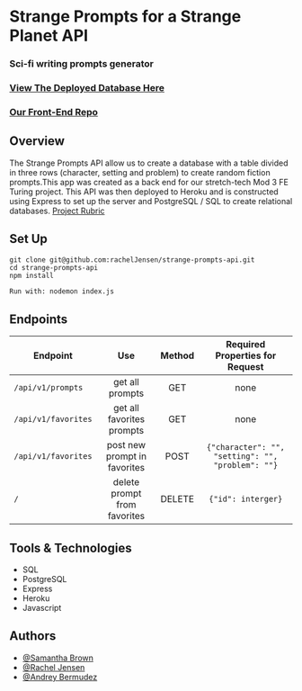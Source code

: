 # Strange Prompts for a Strange Planet API
### Sci-fi writing prompts generator
### [View The Deployed Database Here](https://strange-prompts-api.herokuapp.com/api/v1/prompts)
### [Our Front-End Repo](https://github.com/Andrey-1992/strange-prompts-ui)
## Overview
The Strange Prompts API allow us to create a database with a table divided in three rows (character, setting and problem) to create random fiction prompts.This app was created as a back end for our stretch-tech Mod 3 FE Turing project. This API was then deployed to Heroku and is constructed using Express to set up the server and PostgreSQL / SQL to create relational databases.
[Project Rubric](https://frontend.turing.edu/projects/module-3/stretch.html)
## Set Up
```szh 
git clone git@github.com:rachelJensen/strange-prompts-api.git
cd strange-prompts-api
npm install 
```
```zsh
Run with: nodemon index.js
``` 
## Endpoints
  |             Endpoint              |              Use             |   Method   |  Required Properties for Request |
  |-----------------------------------|:----------------------------:|:----------:|:--------------------------------:|
  |       `/api/v1/prompts`           |      get all prompts         |    GET     |               none               |
  |       `/api/v1/favorites`         |  get all favorites prompts   |    GET     |               none               |
  |       `/api/v1/favorites`         | post new prompt in favorites |    POST    | `{"character": "", "setting": "", "problem": ""}` |
  |       `/`                         | delete prompt from favorites |    DELETE  | `{"id": interger}`               |
## Tools & Technologies
 - SQL
 - PostgreSQL
 - Express
 - Heroku
 - Javascript

## Authors

- [@Samantha Brown](https://github.com/Samantha-Brown)  
- [@Rachel Jensen](https://github.com/rachelJensen)
- [@Andrey Bermudez](https://github.com/Andrey-1992)

